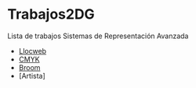 # Trabajos2DG
Lista de trabajos Sistemas de Representación Avanzada
* [Llocweb](https://martaalfonsopozo.github.io/llocweb/)
* [CMYK](https://martaalfonsopozo.github.io/CMYK/)
* [Broom](https://martaalfonsopozo.github.io/broom/)
* [Artista]
